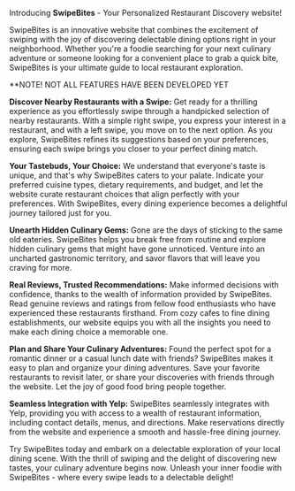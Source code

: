 Introducing **SwipeBites** - Your Personalized Restaurant Discovery website!

SwipeBites is an innovative website that combines the excitement of swiping with the joy of discovering delectable dining options right in your neighborhood. Whether you're a foodie searching for your next culinary adventure or someone looking for a convenient place to grab a quick bite, SwipeBites is your ultimate guide to local restaurant exploration.

**NOTE! NOT ALL FEATURES HAVE BEEN DEVELOPED YET

**Discover Nearby Restaurants with a Swipe:**
Get ready for a thrilling experience as you effortlessly swipe through a handpicked selection of nearby restaurants. With a simple right swipe, you express your interest in a restaurant, and with a left swipe, you move on to the next option. As you explore, SwipeBites refines its suggestions based on your preferences, ensuring each swipe brings you closer to your perfect dining match.

**Your Tastebuds, Your Choice:**
We understand that everyone's taste is unique, and that's why SwipeBites caters to your palate. Indicate your preferred cuisine types, dietary requirements, and budget, and let the website curate restaurant choices that align perfectly with your preferences. With SwipeBites, every dining experience becomes a delightful journey tailored just for you.

**Unearth Hidden Culinary Gems:**
Gone are the days of sticking to the same old eateries. SwipeBites helps you break free from routine and explore hidden culinary gems that might have gone unnoticed. Venture into an uncharted gastronomic territory, and savor flavors that will leave you craving for more.

**Real Reviews, Trusted Recommendations:**
Make informed decisions with confidence, thanks to the wealth of information provided by SwipeBites. Read genuine reviews and ratings from fellow food enthusiasts who have experienced these restaurants firsthand. From cozy cafes to fine dining establishments, our website equips you with all the insights you need to make each dining choice a memorable one.

**Plan and Share Your Culinary Adventures:**
Found the perfect spot for a romantic dinner or a casual lunch date with friends? SwipeBites makes it easy to plan and organize your dining adventures. Save your favorite restaurants to revisit later, or share your discoveries with friends through the website. Let the joy of good food bring people together.

**Seamless Integration with Yelp:**
SwipeBites seamlessly integrates with Yelp, providing you with access to a wealth of restaurant information, including contact details, menus, and directions. Make reservations directly from the website and experience a smooth and hassle-free dining journey.

Try SwipeBites today and embark on a delectable exploration of your local dining scene. With the thrill of swiping and the delight of discovering new tastes, your culinary adventure begins now. Unleash your inner foodie with SwipeBites - where every swipe leads to a delectable delight!
